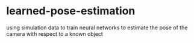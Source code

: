 # learned-pose-estimation
using simulation data to train neural networks to estimate the pose of the camera with respect to a known object
